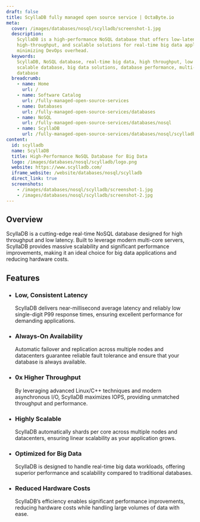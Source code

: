 ```yaml
---
draft: false
title: ScyllaDB fully managed open source service | OctaByte.io
meta:
  cover: /images/databases/nosql/scylladb/screenshot-1.jpg
  description:
    ScyllaDB is a high-performance NoSQL database that offers low-latency,
    high-throughput, and scalable solutions for real-time big data applications, while
    minimizing DevOps overhead.
  keywords:
    ScyllaDB, NoSQL database, real-time big data, high throughput, low latency,
    scalable database, big data solutions, database performance, multi-core server
    database
  breadcrumb:
    - name: Home
      url: /
    - name: Software Catalog
      url: /fully-managed-open-source-services
    - name: Databases
      url: /fully-managed-open-source-services/databases
    - name: NoSQL
      url: /fully-managed-open-source-services/databases/nosql
    - name: ScyllaDB
      url: /fully-managed-open-source-services/databases/nosql/scylladb
content:
  id: scylladb
  name: ScyllaDB
  title: High-Performance NoSQL Database for Big Data
  logo: /images/databases/nosql/scylladb/logo.png
  website: https://www.scylladb.com/
  iframe_website: /website/databases/nosql/scylladb
  direct_link: true
  screenshots:
    - /images/databases/nosql/scylladb/screenshot-1.jpg
    - /images/databases/nosql/scylladb/screenshot-2.jpg
---
```


## Overview

ScyllaDB is a cutting-edge real-time NoSQL database designed for high throughput and low latency. Built to leverage modern multi-core servers, ScyllaDB provides massive scalability and significant performance improvements, making it an ideal choice for big data applications and reducing hardware costs.

## Features

- ### Low, Consistent Latency

  ScyllaDB delivers near-millisecond average latency and reliably low single-digit P99 response times, ensuring excellent performance for demanding applications.

- ### Always-On Availability

  Automatic failover and replication across multiple nodes and datacenters guarantee reliable fault tolerance and ensure that your database is always available.

- ### 0x Higher Throughput

  By leveraging advanced Linux/C++ techniques and modern asynchronous I/O, ScyllaDB maximizes IOPS, providing unmatched throughput and performance.

- ### Highly Scalable

  ScyllaDB automatically shards per core across multiple nodes and datacenters, ensuring linear scalability as your application grows.

- ### Optimized for Big Data

  ScyllaDB is designed to handle real-time big data workloads, offering superior performance and scalability compared to traditional databases.

- ### Reduced Hardware Costs

  ScyllaDB’s efficiency enables significant performance improvements, reducing hardware costs while handling large volumes of data with ease.
